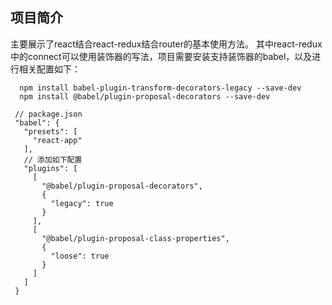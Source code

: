 ## 项目简介
主要展示了react结合react-redux结合router的基本使用方法。
其中react-redux中的connect可以使用装饰器的写法，项目需要安装支持装饰器的babel，以及进行相关配置如下：
```
  npm install babel-plugin-transform-decorators-legacy --save-dev
  npm install @babel/plugin-proposal-decorators --save-dev

```
```
 // package.json
 "babel": {
   "presets": [
     "react-app"
   ],
   // 添加如下配置
   "plugins": [
     [
       "@babel/plugin-proposal-decorators",
       {
         "legacy": true
       }
     ],
     [
       "@babel/plugin-proposal-class-properties",
       {
         "loose": true
       }
     ]
   ]
 }
```
